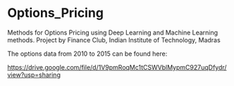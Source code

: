 # Options_Pricing
Methods for Options Pricing using Deep Learning and Machine Learning methods. Project by Finance Club, Indian Institute of Technology, Madras 

The options data from 2010 to 2015 can be found here:

https://drive.google.com/file/d/1V9pmRoqMc1tCSWVblMypmC927uqDfydr/view?usp=sharing
